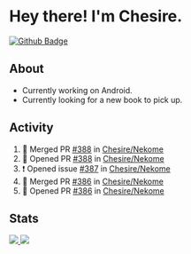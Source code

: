 # Hey there! I'm Chesire.

[![Github Badge](https://img.shields.io/badge/-Github-000?style=flat-square&logo=Github&logoColor=white&link=https://github.com/chesire)](https://github.com/chesire)

## About

<!-- Uses https://github.com/Chesire/natemoo-re -->
* Currently working on Android.
* Currently looking for a new book to pick up.
<!--
* Currently listening to: 
<a href="https://natemoo-re-iirbxe7wf.vercel.app/now-playing?open">
    <img src="https://natemoo-re-iirbxe7wf.vercel.app/now-playing" width="256" height="64" alt="Now Playing">
</a>  
-->

## Activity

<!-- Uses https://github.com/jamesgeorge007/github-activity-readme -->
<!--START_SECTION:activity-->
1. 🎉 Merged PR [#388](https://github.com/Chesire/Nekome/pull/388) in [Chesire/Nekome](https://github.com/Chesire/Nekome)
2. 💪 Opened PR [#388](https://github.com/Chesire/Nekome/pull/388) in [Chesire/Nekome](https://github.com/Chesire/Nekome)
3. ❗️ Opened issue [#387](https://github.com/Chesire/Nekome/issues/387) in [Chesire/Nekome](https://github.com/Chesire/Nekome)
4. 🎉 Merged PR [#386](https://github.com/Chesire/Nekome/pull/386) in [Chesire/Nekome](https://github.com/Chesire/Nekome)
5. 💪 Opened PR [#386](https://github.com/Chesire/Nekome/pull/386) in [Chesire/Nekome](https://github.com/Chesire/Nekome)
<!--END_SECTION:activity-->

## Stats

<a href="https://github-readme-stats.vercel.app/api/top-langs/?username=chesire&theme=tokyonight">
    <img src="https://github-readme-stats.vercel.app/api/top-langs/?username=chesire&layout=compact&theme=tokyonight" >
</a>
<a href="https://github-readme-stats.vercel.app/api?username=chesire&show_icons=true&theme=tokyonight">
    <img src="https://github-readme-stats.vercel.app/api?username=chesire&show_icons=true&theme=tokyonight" >
</a>  
